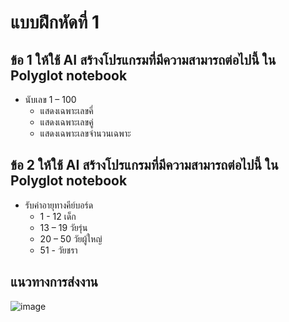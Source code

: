 # แบบฝึกหัดที่ 1
## ข้อ 1 ให้ใช้ AI สร้างโปรแกรมที่มีความสามารถต่อไปนี้ ใน Polyglot notebook
- นับเลข 1 – 100
  -  แสดงเฉพาะเลขคี่
  -  แสดงเฉพาะเลขคู่
  -  แสดงเฉพาะเลขจำนวนเฉพาะ

## ข้อ 2 ให้ใช้ AI สร้างโปรแกรมที่มีความสามารถต่อไปนี้ ใน Polyglot notebook
- รับค่าอายุทางคีย์บอร์ด
  - 1 - 12 เด็ก
  - 13 – 19 วัยรุ่น
  - 20 – 50 วัยผู้ใหญ่
  - 51 -  วัยชรา 


## แนวทางการส่งงาน
![image](https://github.com/user-attachments/assets/fb83cc0f-c9db-4003-9303-8018588fdca0)
